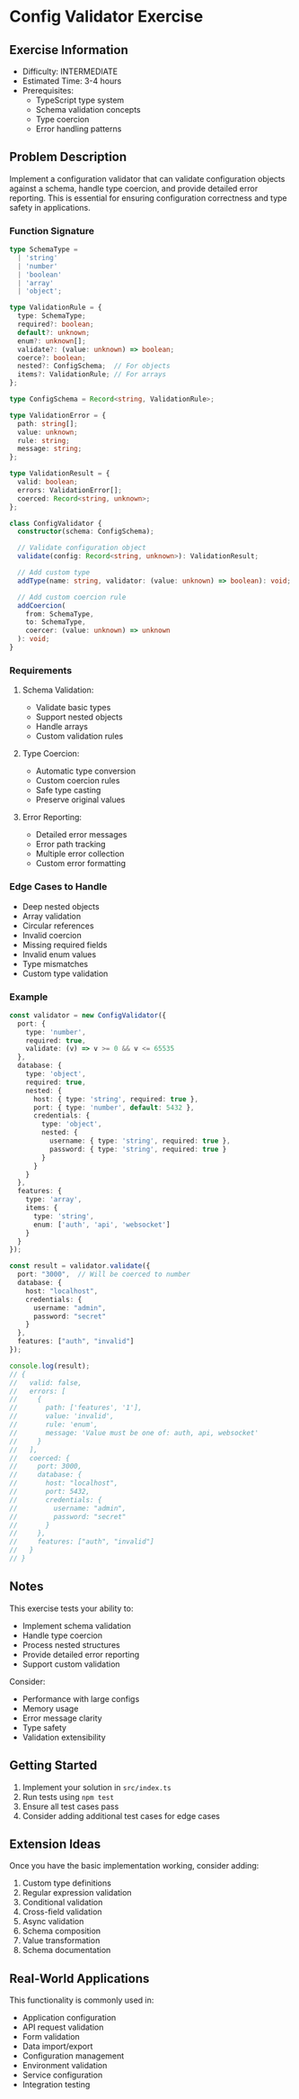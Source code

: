 # Config Validator Exercise

## Exercise Information
- Difficulty: INTERMEDIATE
- Estimated Time: 3-4 hours
- Prerequisites:
    - TypeScript type system
    - Schema validation concepts
    - Type coercion
    - Error handling patterns

## Problem Description

Implement a configuration validator that can validate configuration objects against a schema, handle type coercion, and provide detailed error reporting. This is essential for ensuring configuration correctness and type safety in applications.

### Function Signature
```typescript
type SchemaType = 
  | 'string' 
  | 'number' 
  | 'boolean' 
  | 'array' 
  | 'object';

type ValidationRule = {
  type: SchemaType;
  required?: boolean;
  default?: unknown;
  enum?: unknown[];
  validate?: (value: unknown) => boolean;
  coerce?: boolean;
  nested?: ConfigSchema;  // For objects
  items?: ValidationRule; // For arrays
};

type ConfigSchema = Record<string, ValidationRule>;

type ValidationError = {
  path: string[];
  value: unknown;
  rule: string;
  message: string;
};

type ValidationResult = {
  valid: boolean;
  errors: ValidationError[];
  coerced: Record<string, unknown>;
};

class ConfigValidator {
  constructor(schema: ConfigSchema);

  // Validate configuration object
  validate(config: Record<string, unknown>): ValidationResult;

  // Add custom type
  addType(name: string, validator: (value: unknown) => boolean): void;

  // Add custom coercion rule
  addCoercion(
    from: SchemaType, 
    to: SchemaType, 
    coercer: (value: unknown) => unknown
  ): void;
}
```

### Requirements

1. Schema Validation:
    - Validate basic types
    - Support nested objects
    - Handle arrays
    - Custom validation rules

2. Type Coercion:
    - Automatic type conversion
    - Custom coercion rules
    - Safe type casting
    - Preserve original values

3. Error Reporting:
    - Detailed error messages
    - Error path tracking
    - Multiple error collection
    - Custom error formatting

### Edge Cases to Handle

- Deep nested objects
- Array validation
- Circular references
- Invalid coercion
- Missing required fields
- Invalid enum values
- Type mismatches
- Custom type validation

### Example

```typescript
const validator = new ConfigValidator({
  port: {
    type: 'number',
    required: true,
    validate: (v) => v >= 0 && v <= 65535
  },
  database: {
    type: 'object',
    required: true,
    nested: {
      host: { type: 'string', required: true },
      port: { type: 'number', default: 5432 },
      credentials: {
        type: 'object',
        nested: {
          username: { type: 'string', required: true },
          password: { type: 'string', required: true }
        }
      }
    }
  },
  features: {
    type: 'array',
    items: {
      type: 'string',
      enum: ['auth', 'api', 'websocket']
    }
  }
});

const result = validator.validate({
  port: "3000",  // Will be coerced to number
  database: {
    host: "localhost",
    credentials: {
      username: "admin",
      password: "secret"
    }
  },
  features: ["auth", "invalid"]
});

console.log(result);
// {
//   valid: false,
//   errors: [
//     {
//       path: ['features', '1'],
//       value: 'invalid',
//       rule: 'enum',
//       message: 'Value must be one of: auth, api, websocket'
//     }
//   ],
//   coerced: {
//     port: 3000,
//     database: {
//       host: "localhost",
//       port: 5432,
//       credentials: {
//         username: "admin",
//         password: "secret"
//       }
//     },
//     features: ["auth", "invalid"]
//   }
// }
```

## Notes

This exercise tests your ability to:
- Implement schema validation
- Handle type coercion
- Process nested structures
- Provide detailed error reporting
- Support custom validation

Consider:
- Performance with large configs
- Memory usage
- Error message clarity
- Type safety
- Validation extensibility

## Getting Started

1. Implement your solution in `src/index.ts`
2. Run tests using `npm test`
3. Ensure all test cases pass
4. Consider adding additional test cases for edge cases

## Extension Ideas

Once you have the basic implementation working, consider adding:
1. Custom type definitions
2. Regular expression validation
3. Conditional validation
4. Cross-field validation
5. Async validation
6. Schema composition
7. Value transformation
8. Schema documentation

## Real-World Applications

This functionality is commonly used in:
- Application configuration
- API request validation
- Form validation
- Data import/export
- Configuration management
- Environment validation
- Service configuration
- Integration testing
